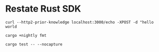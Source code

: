 # Restate Rust SDK

```shell
curl --http2-prior-knowledge localhost:3000/echo -XPOST -d "hello world
```

```shell
cargo +nightly fmt
```

```shell
cargo test -- --nocapture
```